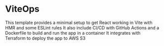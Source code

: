# ViteOps

This template provides a minimal setup to get React working in Vite with HMR and some ESLint rules
It also include CI/CD with GitHub Actions and a Dockerfile to build and run the app in a container
It integrates with Terraform to deploy the app to AWS S3
